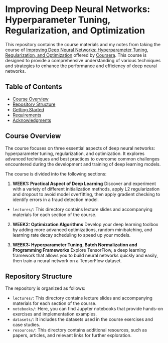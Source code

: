 # Improving Deep Neural Networks: Hyperparameter Tuning, Regularization, and Optimization

This repository contains the course materials and my notes from taking the course of [Improving Deep Neural Networks: Hyperparameter Tuning, Regularization, and Optimization](https://www.coursera.org/learn/deep-neural-network?specialization=deep-learning&utm_medium=sem&utm_source=gg&utm_campaign=B2C_NAMER_deep-learning_deeplearning-ai_FTCOF_specializations_country-US-country-CA&campaignid=904733485&adgroupid=148411448815&device=c&keyword=&matchtype=&network=g&devicemodel=&adposition=&creativeid=654837734386&hide_mobile_promo&gclid=CjwKCAjw-IWkBhBTEiwA2exyO_j_zUICmfSmORoS3KPb6DrQlYnH5LxSYweb095rfeSBZiNHDmqYwxoChOcQAvD_BwE) offered by [Coursera](https://www.coursera.org). This course is designed to provide a comprehensive understanding of various techniques and strategies to enhance the performance and efficiency of deep neural networks.

## Table of Contents

- [Course Overview](#course-overview)
- [Repository Structure](#repository-structure)
- [Getting Started](#getting-started)
- [Requirements](#requirements)
- [Acknowledgments](#acknowledgments)

## Course Overview

The course focuses on three essential aspects of deep neural networks: hyperparameter tuning, regularization, and optimization. It explores advanced techniques and best practices to overcome common challenges encountered during the development and training of deep learning models.

The course is divided into the following sections:

1. **WEEK1: Practical Aspect of Deep Learning** Discover and experiment with a variety of different initialization methods, apply L2 regularization and dropout to avoid model overfitting, then apply gradient checking to identify errors in a fraud detection model.
- `lectures/`: This directory contains lecture slides and accompanying materials for each section of the course.

2. **WEEK2: Optimization Algorithms** Develop your deep learning toolbox by adding more advanced optimizations, random minibatching, and learning rate decay scheduling to speed up your models.

3. **WEEK3: Hyperparameter Tuning, Batch Normalization and Programming Frameworks** Explore TensorFlow, a deep learning framework that allows you to build neural networks quickly and easily, then train a neural network on a TensorFlow dataset.

## Repository Structure

The repository is organized as follows:

- `lectures/`: This directory contains lecture slides and accompanying materials for each section of the course.
- `notebooks/`: Here, you can find Jupyter notebooks that provide hands-on exercises and implementation examples.
- `datasets/`: It includes the datasets used in the course exercises and case studies.
- `resources/`: This directory contains additional resources, such as papers, articles, and relevant links for further exploration.





